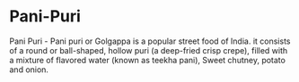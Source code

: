 # Pani-Puri
Pani Puri -
Pani puri or Golgappa is a popular street food of India.
it consists of a round or ball-shaped, hollow puri (a deep-fried crisp crepe), filled with a mixture of flavored water (known as teekha pani), Sweet chutney, potato and onion.








